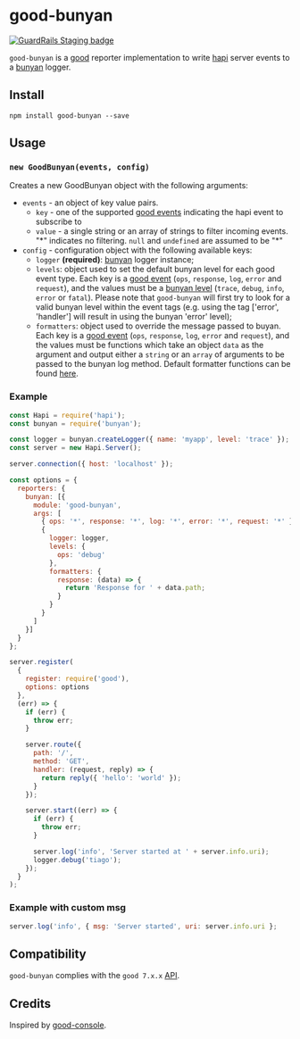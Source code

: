 # good-bunyan

[![GuardRails Staging badge](https://badges.staging.guardrails.io/fictional-tribble/muzzley--good-bunyan.svg)](https://www.staging.guardrails.io)

`good-bunyan` is a [good](https://github.com/hapijs/good) reporter implementation to write [hapi](http://hapijs.com/) server events to a [bunyan](https://github.com/trentm/node-bunyan/) logger.

## Install

```
npm install good-bunyan --save
```

## Usage

### `new GoodBunyan(events, config)`
Creates a new GoodBunyan object with the following arguments:

- `events` - an object of key value pairs.
  - `key` - one of the supported [good events](https://github.com/hapijs/good) indicating the hapi event to subscribe to
  - `value` - a single string or an array of strings to filter incoming events. "\*" indicates no filtering. `null` and `undefined` are assumed to be "\*"
- `config` - configuration object with the following available keys:
  - `logger` **(required)**: [bunyan](https://github.com/trentm/node-bunyan/) logger instance;
  - `levels`: object used to set the default bunyan level for each good event type. Each key is a [good event](https://github.com/hapijs/good) (`ops`, `response`, `log`, `error` and `request`), and the values must be a [bunyan level](https://github.com/trentm/node-bunyan#levels) (`trace`, `debug`, `info`, `error` or `fatal`). Please note that `good-bunyan` will first try to look for a valid bunyan level within the event tags (e.g. using the tag ['error', 'handler'] will result in using the bunyan 'error' level);
  - `formatters`: object used to override the message passed to buyan. Each key is a [good event](https://github.com/hapijs/good) (`ops`, `response`, `log`, `error` and `request`), and the values must be functions which take an object `data` as the argument and output either a `string` or an `array` of arguments to be passed to the bunyan log method. Default formatter functions can be found [here](lib/formatters.js).

### Example

```javascript
const Hapi = require('hapi');
const bunyan = require('bunyan');

const logger = bunyan.createLogger({ name: 'myapp', level: 'trace' });
const server = new Hapi.Server();

server.connection({ host: 'localhost' });

const options = {
  reporters: {
    bunyan: [{
      module: 'good-bunyan',
      args: [
        { ops: '*', response: '*', log: '*', error: '*', request: '*' },
        {
          logger: logger,
          levels: {
            ops: 'debug'
          },
          formatters: {
            response: (data) => {
              return 'Response for ' + data.path;
            }
          }
        }
      ]
    }]
  }
};

server.register(
  {
    register: require('good'),
    options: options
  },
  (err) => {
    if (err) {
      throw err;
    }

    server.route({
      path: '/',
      method: 'GET',
      handler: (request, reply) => {
        return reply({ 'hello': 'world' });
      }
    });

    server.start((err) => {
      if (err) {
        throw err;
      }

      server.log('info', 'Server started at ' + server.info.uri);
      logger.debug('tiago');
    });
  }
);

```

### Example with custom msg
```javascript
server.log('info', { msg: 'Server started', uri: server.info.uri }; 
```

## Compatibility

`good-bunyan` complies with the `good 7.x.x` [API](https://github.com/hapijs/good/blob/master/API.md).

## Credits

Inspired by [good-console](https://github.com/hapijs/good-console/).
